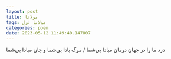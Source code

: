 ```yaml
---
layout: post
title: مولانا
tags: مولانا غزل
categories: poem
date: 2023-05-12 11:49:40.147807
---
```


درد ما را در جهان درمان مبادا بی‌شما / مرگ بادا بی‌شما و جان مبادا بی‌شما